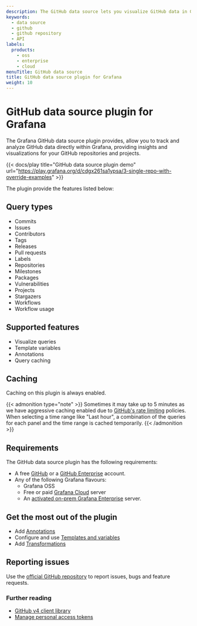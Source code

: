 ```yaml
---
description: The GitHub data source lets you visualize GitHub data in Grafana dashboards.
keywords:
  - data source
  - github
  - github repository
  - API
labels:
  products:
    - oss
    - enterprise
    - cloud
menuTitle: GitHub data source
title: GitHub data source plugin for Grafana
weight: 10
---
```


# GitHub data source plugin for Grafana

The Grafana GitHub data source plugin provides, allow you to track and analyze GitHub data directly within Grafana, providing insights and visualizations for your GitHub repositories and projects.

{{< docs/play title="GitHub data source plugin demo" url="https://play.grafana.org/d/cdgx261sa1ypsa/3-single-repo-with-override-examples" >}}

The plugin provide the features listed below:

## Query types

- Commits
- Issues
- Contributors
- Tags
- Releases
- Pull requests
- Labels
- Repositories
- Milestones
- Packages
- Vulnerabilities
- Projects
- Stargazers
- Workflows
- Workflow usage

## Supported features

- Visualize queries
- Template variables
- Annotations
- Query caching

## Caching

Caching on this plugin is always enabled.

{{< admonition type="note" >}}
Sometimes it may take up to 5 minutes as we have aggressive caching enabled due to [GitHub's rate limiting](https://docs.github.com/en/rest/using-the-rest-api/rate-limits-for-the-rest-api?apiVersion=2022-11-28) policies. When selecting a time range like "Last hour", a combination of the queries for each panel and the time range is cached temporarily.
{{< /admonition >}}

## Requirements

The GitHub data source plugin has the following requirements:

- A free [GitHub](https://github.com/) or a [GitHub Enterprise](https://github.com/enterprise) account.
- Any of the following Grafana flavours:
  - Grafana OSS
  - Free or paid [Grafana Cloud](https://grafana.com/pricing/) server
  - An [activated on-prem Grafana Enterprise](https://grafana.com/docs/grafana/latest/enterprise/license/activate-license/) server.

## Get the most out of the plugin

- Add [Annotations](https://grafana.com/docs/grafana/latest/dashboards/annotations/)
- Configure and use [Templates and variables](https://grafana.com/docs/grafana/latest/variables/)
- Add [Transformations](https://grafana.com/docs/grafana/latest/panels/transformations/)

## Reporting issues

Use the [official GitHub repository](https://github.com/grafana/github-datasource/issues) to report issues, bugs and feature requests.

### Further reading

- [GitHub v4 client library](https://github.com/shurcooL/githubv4)
- [Manage personal access tokens](https://docs.github.com/en/authentication/keeping-your-account-and-data-secure/managing-your-personal-access-tokens)
